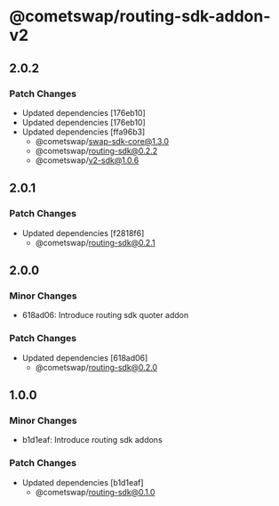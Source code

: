 # @cometswap/routing-sdk-addon-v2

## 2.0.2

### Patch Changes

- Updated dependencies [176eb10]
- Updated dependencies [176eb10]
- Updated dependencies [ffa96b3]
  - @cometswap/swap-sdk-core@1.3.0
  - @cometswap/routing-sdk@0.2.2
  - @cometswap/v2-sdk@1.0.6

## 2.0.1

### Patch Changes

- Updated dependencies [f2818f6]
  - @cometswap/routing-sdk@0.2.1

## 2.0.0

### Minor Changes

- 618ad06: Introduce routing sdk quoter addon

### Patch Changes

- Updated dependencies [618ad06]
  - @cometswap/routing-sdk@0.2.0

## 1.0.0

### Minor Changes

- b1d1eaf: Introduce routing sdk addons

### Patch Changes

- Updated dependencies [b1d1eaf]
  - @cometswap/routing-sdk@0.1.0
